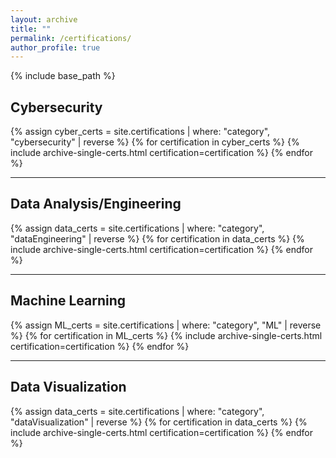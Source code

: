 ```yaml
---
layout: archive
title: ""
permalink: /certifications/
author_profile: true
---
```


{% include base_path %}

<h2>Cybersecurity</h2>
{% assign cyber_certs = site.certifications | where: "category", "cybersecurity" | reverse %}
{% for certification in cyber_certs %}
  {% include archive-single-certs.html certification=certification %}
{% endfor %}

***

<h2>Data Analysis/Engineering</h2>
{% assign data_certs = site.certifications | where: "category", "dataEngineering" | reverse %}
{% for certification in data_certs %}
  {% include archive-single-certs.html certification=certification %}
{% endfor %}

***

<h2>Machine Learning</h2>
{% assign ML_certs = site.certifications | where: "category", "ML" | reverse %}
{% for certification in ML_certs %}
  {% include archive-single-certs.html certification=certification %}
{% endfor %}

***

<h2>Data Visualization</h2>
{% assign data_certs = site.certifications | where: "category", "dataVisualization" | reverse %}
{% for certification in data_certs %}
  {% include archive-single-certs.html certification=certification %}
{% endfor %}
